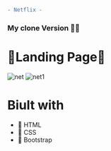 #
```diff
- Netflix - 
```

### My clone Version :woman_technologist:
# :star2:Landing Page:star2:
![net](https://user-images.githubusercontent.com/93512634/198870251-56649022-ac31-4592-b5b4-8709b7a2cd2f.jpg)
![net1](https://user-images.githubusercontent.com/93512634/198870400-b4d8b06f-569a-4663-8c6f-54c092c785fe.jpg)
# Biult with
* :small_orange_diamond: HTML
* :small_orange_diamond: CSS
* :small_orange_diamond: Bootstrap





